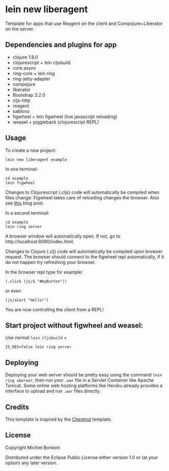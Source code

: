 # lein new liberagent

Template for apps that use Reagent on the client and
Compojure+Liberator on the server.

## Dependencies and plugins for app

* clojure 1.8.0
* clojurescript + lein cljsbuild
* core.async
* ring-core + lein ring
* ring-jetty-adapter
* compojure
* liberator
* Bootstrap 3.2.0
* cljs-http
* reagent
* sablono
* figwheel + lein figwheel (live javascript reloading)
* weasel + piggieback (clojurescript REPL)

## Usage

To create a new project:

```
lein new liberagent example
```

In one terminal:

```
cd example
lein figwheel
```

Changes to Clojurescript (.cljs) code will automatically be compiled
when files change. Figwheel takes care of reloading changes the
browser. Also see
[this](http://blog.michielborkent.nl/blog/2014/09/25/figwheel-keep-Om-turning/)
blog post.

In a second terminal:

```
cd example
lein ring server
```

A browser window will automatically open. If not, go to
http://localhost:8090/index.html.

Changes to Clojure (.clj) code will automatically be compiled upon
browser request.
The browser should connect to the figwheel repl automatically, if it do not happen try refreshing your browser.

In the browser repl type for example:

```
(.click (js/$ "#myButton"))
```

or even

```
(js/alert "Hello!")
```

You are now controlling the client from a REPL!

## Start project without figwheel and weasel:

Use normal `lein cljsbuild` +

```
IS_DEV=false lein ring server
```

## Deploying

Deploying your web server should be pretty easy using the command `lein ring uberwar`, then run your `.war` file in a Servlet Container like Apache Tomcat.
Some online web hosting platforms like Heroku already provides a interface to upload and run `.war` files directly.

## Credits

This template is inspired by the
[Chestnut](https://github.com/plexus/chestnut) template.

## License

Copyright Michiel Borkent

Distributed under the Eclipse Public License either version 1.0 or (at
your option) any later version.
